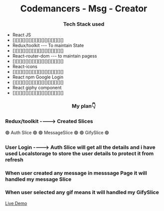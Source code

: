 <h1 align = "center" >Codemancers - Msg - Creator </h1>

<h3 align = "center" >Tech Stack used</h3>

<ul>

  <li>React JS</li>
  <li>[][][][][][][][][][][][][][][][]</li>
  <li>Redux/toolkit --- To maintain State</li>
  <li>[][][][][][][][][][][][][][][][]</li>
  <li>React-router-dom  --- to maintain pagess</li>
  <li>[][][][][][][][][][][][][][][][]</li>
  <li>React-icons</li>
  <li>[][][][][][][][][][][][][][][][]</li>
  <li>React npm Google Login</li>
  <li>[][][][][][][][][][][][][][][][]</li>
  <li>React giphy component</li>
  <li>[][][][][][][][][][][][][][][][]</li>
  
</ul>

<h3 align = "center" >My plan👇</h3>

<h3>Redux/toolkit ----> Created Slices</h3>

<span> 🟢  Auth Slice  🟢 </span>   <span> 🟢  MessageSlice  🟢 </span>  <span> 🟢 GifySlice 🟢 </span>

### User Login ----> Auth Slice will get all the details and i have used Localstorage to store the user details to protect it from refresh 
### When user created any message in messsage Page it will handled my message Slice 
### When user selected any gif means it will handled my GifySlice

<a href = "https://ecstatic-almeida-341f83.netlify.app/">Live Demo</a>
